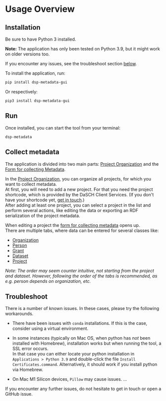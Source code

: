 # Usage Overview

## Installation

Be sure to have Python 3 installed.

__Note:__ The application has only been tested on Python 3.9, but it might work on older versions too.

If you encounter any issues, see the troubleshoot section [below](#troubleshoot).

To install the application, run:

```bash
pip install dsp-metadata-gui
```

Or respectively:

```shell
pip3 install dsp-metadata-gui
```


## Run

Once installed, you can start the tool from your terminal:
```shell
dsp-metadata
```


## Collect metadata

The application is divided into two main parts: [Project Organization](list_view.md) and the [Form for collecting Metadata](tab_view.md).

In the [Project Organization](list_view.md), you can organize all projects, for which you want to collect metadata.  
At first, you will need to add a new project. For that you need the project shortcode, which is provided by the DaSCH Client Services. (If you don't have your shortcode yet, [get in touch](mailto:info@dasch.swiss).)  
After adding at least one project, you can select a project in the list and perform several actions, like editing the data or exporting an RDF serialization of the project metadata.

When editing a project the [form for collecting metadata](tab_view.md) opens up.  
There are multiple tabs, where data can be entered for several classes like:

- [Organization](organization.md)
- [Person](person.md)
- [Grant](grant.md)
- [Dataset](dataset.md)
- [Project](project.md)

_Note: The order may seem counter intuitive, not starting from the project and dataset. However, following the order of the tabs is recommended, as e.g. person depends on organization, etc._


## Troubleshoot

There is a number of known issues. In these cases, please try the following workarounds.

* There have been issues with `conda` installations. If this is the case, consider using a virtual environment.

* In some instances (typically on Mac OS, when python has _not_ been installed with Homebrew), installation works but when running the tool, a SSL error occurs.  
In that case you can either locate your python installation in `Applications > Python 3.9` and double-click the file `Install Certificates.command`. Alternatively, it should work if you install python via Homebrew.

* On Mac M1 Silicon devices, `Pillow` may cause issues. ...

If you encounter any further issues, do not hesitate to get in touch or open a GitHub issue.
